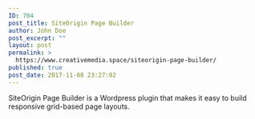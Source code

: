 ```yaml
---
ID: 704
post_title: SiteOrigin Page Builder
author: John Doe
post_excerpt: ""
layout: post
permalink: >
  https://www.creativemedia.space/siteorigin-page-builder/
published: true
post_date: 2017-11-08 23:27:02
---
```

SiteOrigin Page Builder is a Wordpress plugin that makes it easy to build responsive grid-based page layouts.